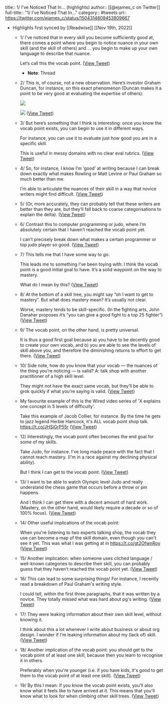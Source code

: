 title:: 1/ I’ve Noticed That In... (highlights)
author:: [[@ejames_c on Twitter]]
full-title:: "1/ I’ve Noticed That In..."
category:: #tweets
url:: https://twitter.com/ejames_c/status/1504314809453809667

- Highlights first synced by [[Readwise]] [[Nov 19th, 2022]]
	- 1/ I’ve noticed that in every skill you become sufficiently good at, there comes a point where you begin to notice nuance in your own skill (and the skill of others) and … you begin to make up your own language to describe that nuance.
	  
	  Let’s call this the vocab point. ([View Tweet](https://twitter.com/ejames_c/status/1504314809453809667))
		- **Note**: Thread
	- 2/ This is, of course, not a new observation. Here’s investor Graham Duncan, for instance, on this exact phenomenon (Duncan makes it a point to be very good at evaluating the expertise of others): 
	  
	  ![](https://pbs.twimg.com/media/FOBnJHQaAAEnEH2.jpg) 
	  
	  ![](https://pbs.twimg.com/media/FOBnJLbakAANOQo.jpg) ([View Tweet](https://twitter.com/ejames_c/status/1504315701389316102))
	- 3/ But here’s something that I think is interesting: once you know the vocab point exists, you can begin to use it in different ways.
	  
	  For instance, you can use it to evaluate just how good you are in a specific skill.
	  
	  This is useful in messy domains with no clear eval rubrics. ([View Tweet](https://twitter.com/ejames_c/status/1504316404392415235))
	- 4/ So, for instance, I know I’m ‘good’ at writing because I can break down exactly what makes Rowling or Matt Levine or Paul Graham so much better than me.
	  
	  I’m able to articulate the nuances of their skill in a way that novice writers might find difficult. ([View Tweet](https://twitter.com/ejames_c/status/1504317647835774978))
	- 5/ (Or, more accurately, they can probably tell that these writers are better than they are, but they’ll fall back to coarse categorisations to explain the delta). ([View Tweet](https://twitter.com/ejames_c/status/1504317840585015296))
	- 6/ Contrast this to computer programming or judo, where I’m absolutely certain that I haven’t reached the vocab point yet.
	  
	  I can’t precisely break down what makes a certain programmer or top judo player so good. ([View Tweet](https://twitter.com/ejames_c/status/1504318291166126082))
	- 7/ This tells me that I have some way to go.
	  
	  This leads me to something I’ve been toying with: I think the vocab point is a good initial goal to have. It’s a solid waypoint on the way to mastery. 
	  
	  What do I mean by this? ([View Tweet](https://twitter.com/ejames_c/status/1504322623806717957))
	- 8/ At the bottom of a skill tree, you might say “oh I want to get to mastery”. But what does mastery mean? It’s usually not clear.
	  
	  Worse, mastery tends to be skill-specific. (In the fighting arts, John Danaher proposes it’s “you can give a good fight to a top 25 fighter”) ([View Tweet](https://twitter.com/ejames_c/status/1504324331765387264))
	- 9/ The vocab point, on the other hand, is pretty universal.
	  
	  It is thus a good first goal because a) you have to be decently good to create your own vocab, and b) you are able to see the levels of skill above you, and therefore the diminishing returns to effort to get there. ([View Tweet](https://twitter.com/ejames_c/status/1504324937846165512))
	- 10/ Side note, how do you know that your vocab — the nuances of the thing you’re noticing — is valid? A: talk shop with another practitioner of a high skill level.
	  
	  They might not have the exact same vocab, but they’ll be able to grok quickly if what you’re saying is valid. ([View Tweet](https://twitter.com/ejames_c/status/1504325598738477063))
	- My favourite example of this is the Wired video series of 'X explains one concept in 5 levels of difficulty'.
	  
	  Take this example of Jacob Collier, for instance. By the time he gets to jazz legend Herbie Hancock, it's ALL vocab point shop talk. https://t.co/JHSiGrP55r ([View Tweet](https://twitter.com/ejames_c/status/1504326961203941377))
	- 12/ Interestingly, the vocab point often becomes the end goal for some of my skills.
	  
	  Take Judo, for instance. I've long made peace with the fact that I cannot reach mastery. (I'm in a race against my declining physical ability).
	  
	  But I think I can get to the vocab point. ([View Tweet](https://twitter.com/ejames_c/status/1504327928716279809))
	- 13/ I want to be able to watch Olympic level Judo and really understand the chess game that occurs before a throw or pin happens.
	  
	  And I think I can get there with a decent amount of hard work. (Mastery, on the other hand, would likely require a decade or so of 100% focus). ([View Tweet](https://twitter.com/ejames_c/status/1504328526916251649))
	- 14/ Other useful implications of the vocab point:
	  
	  When you're listening to two experts talking shop, the vocab they use can become a map of the skill domain, even though you can't see it yet. This was what I was getting at in https://t.co/gt2OfwnRoy ([View Tweet](https://twitter.com/ejames_c/status/1504329518219030531))
	- 15/ Another implication: when someone uses cliched language / well-known categories to describe their skill, you can probably guess that they haven't reached the vocab point yet. ([View Tweet](https://twitter.com/ejames_c/status/1504329893345054723))
	- 16/ This can lead to some surprising things! For instance, I recently read a breakdown of Paul Graham's writing style.
	  
	  I could tell, within the first three paragraphs, that it was written by a novice. They totally missed what was hard about pg's writing. ([View Tweet](https://twitter.com/ejames_c/status/1504331095503880192))
	- 17/ They were leaking information about their own skill level, without knowing it.
	  
	  I think about this a lot whenever I write about business or about org design. I wonder if I'm leaking information about my (lack of) skill. ([View Tweet](https://twitter.com/ejames_c/status/1504331098003701761))
	- 18/ Another implication of the vocab point: you should get to the vocab point of at least one skill, because then you learn to recognise it in others.
	  
	  Preferably when you're younger (i.e. if you have kids, it's good to get them to the vocab point of at least one skill). ([View Tweet](https://twitter.com/ejames_c/status/1504331100578975748))
	- 19/ By this I mean: if you know the vocab point exists, you'll also know what it feels like to have arrived at it. This means that you'll know what to look for when climbing other skill trees. ([View Tweet](https://twitter.com/ejames_c/status/1504331303298088960))